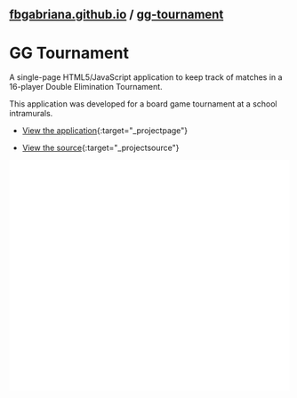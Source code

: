 ## [fbgabriana.github.io](/ "Bamm's KodeGo Repository") / [gg-tournament](/gg-tournament/)

# GG Tournament

A single-page HTML5/JavaScript application to keep track of matches in a 16-player Double Elimination Tournament.

This application was developed for a board game tournament at a school intramurals.

* [View the application](gg-tournament.html){:target="_projectpage"}

* [View the source](https://github.com/fbgabriana/gg-tournament){:target="_projectsource"}

![screenshot](screenshot.svg)

